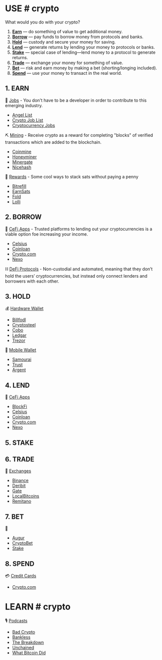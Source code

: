 # USE # crypto
What would you do with your crypto?

1. [**Earn**](#1-earn) — do something of value to get additional money.
2. [**Borrow**](#2-borrow) — pay funds to borrow money from protocols and banks.
3. [**Hold**](#3-hold) — custody and secure your money for saving.
4. [**Lend**](#4=lend) — generate returns by lending your money to protocols or banks.
5. [**Stake**](#5-stake) — special case of lending—lend money to a protocol to generate returns.
6. [**Trade**](#6-trade) — exchange your money for something of value.
7. [**Bet**](#7-bet) — risk and earn money by making a bet (shorting/longing included).
8. [**Spend**](#8-spend) — use your money to transact in the real world.

## 1. EARN ##
💼
<ins>Jobs</ins> - You don't have to be a developer in order to contribute to this emerging industry.
- [Angel List](https://angel.co/blockchains/jobs)
- [Crypto Job List](https://cryptojobslist.com)
- [Cryptocurrency Jobs](https://cryptocurrencyjobs.co)

⛏
<ins>Mining</ins> - Receive crypto as a reward for completing "blocks" of verified transactions which are added to the blockchain.
- [Coinmine](https://coinmine.com)
- [Honeyminer](http://bit.ly/download-honeyminer)
- [Minergate](http://bit.ly/try-minergate)
- [Nicehash](http://bit.ly/try-nicehash)

🙌 
<ins>Rewards</ins> - Some cool ways to stack sats without paying a penny
- [Bitrefill](https://bit.ly/bit-refill) 
- [EarnSats](https://bit.ly/earn-sats)
- [Fold](https://bit.ly/fold-app) 
- [Lolli](https://bit.ly/get-lolli)

## 2. BORROW ##
🏦
<ins>CeFi Apps</ins> - Trusted platforms to lending out your cryptocurrencies is a viable option foe increasing your income.
- [Celsius](http://bit.ly/celsius-app)
- [Coinloan](http://bit.ly/try-coinloan)
- [Crypto.com](http://bit.ly/try-cryptodotcom)
- [Nexo](http://bit.ly/try-nexo)

⛓
<ins>DeFi Protocols</ins> - Non-custodial and automated, meaning that they don’t hold the users’ cryptocurrencies, but instead only connect lenders and borrowers with each other.

## 3. HOLD ##
💰
<ins>Hardware Wallet</ins>  
- [Billfodl](http://bit.ly/try-billfodl)
- [Cryptosteel](http://bit.ly/try-cryptosteel)
- [Cobo](http://bit.ly/try-cobo-wallet)
- [Ledgar](https://www.ledgerwallet.com)
- [Trezor](https://trezor.io)

📱
<ins>Mobile Wallet</ins>  
- [Samourai](https://samouraiwallet.com)
- [Trust](https://trustwallet.com)
- [Argent](https://www.argent.xyz)



## 4. LEND ##
🏦
<ins>CeFi Apps</ins> 
- [BlockFi](http://bit.ly/blockfi)
- [Celsius](http://bit.ly/celsius-app)
- [Coinloan](http://bit.ly/try-coinloan)
- [Crypto.com](http://bit.ly/try-cryptodotcom)
- [Nexo](http://bit.ly/try-nexo)

## 5. STAKE ##

## 6. TRADE ##

💱
<ins>Exchanges</ins>
- [Binance](http://bit.ly/binance-crypto-exchange)
- [Deribit](http://bit.ly/try-deribit)
- [Gate](http://bit.ly/gate-exchange)
- [LocalBitcoins](http://bit.ly/localbitcoinsdotcom)
- [Remitano](http://bit.ly/try-Remitano)


## 7. BET ##
🎲
- [Augur](http://bit.ly/augur-prediction)
- [CryptoBet](http://bit.ly/try-cryptobet)
- [Stake](https://stake.com/?c=f78d0a1943)



## 8. SPEND ##
💳
<ins>Credit Cards</ins>
- [Crypto.com](http://bit.ly/try-cryptodotcom)


# LEARN # crypto
🎙
<ins>Podcasts</ins>
- [Bad Crypto](https://badcryptopodcast.com)
- [Bankless](http://podcast.banklesshq.com)
- [The Breakdown](https://nlwcrypto.libsyn.com)
- [Unchained](http://unchainedpodcast.co)
- [What Bitcoin Did](https://www.whatbitcoindid.com/podcast)


